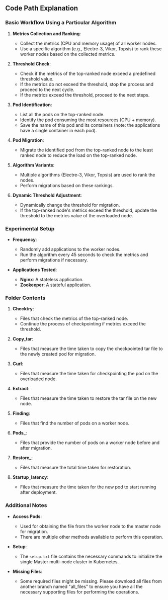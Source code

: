 
## Code Path Explanation

### Basic Workflow Using a Particular Algorithm

1. **Metrics Collection and Ranking**:
   - Collect the metrics (CPU and memory usage) of all worker nodes.
   - Use a specific algorithm (e.g., Electre-3, Vikor, Topsis) to rank these worker nodes based on the collected metrics.

2. **Threshold Check**:
   - Check if the metrics of the top-ranked node exceed a predefined threshold value.
   - If the metrics do not exceed the threshold, stop the process and proceed to the next cycle.
   - If the metrics exceed the threshold, proceed to the next steps.

3. **Pod Identification**:
   - List all the pods on the top-ranked node.
   - Identify the pod consuming the most resources (CPU + memory).
   - Save the name of this pod and its containers (note: the applications have a single container in each pod).

4. **Pod Migration**:
   - Migrate the identified pod from the top-ranked node to the least ranked node to reduce the load on the top-ranked node.

5. **Algorithm Variants**:
   - Multiple algorithms (Electre-3, Vikor, Topsis) are used to rank the nodes.
   - Perform migrations based on these rankings.

6. **Dynamic Threshold Adjustment**:
   - Dynamically change the threshold for migration.
   - If the top-ranked node's metrics exceed the threshold, update the threshold to the metrics value of the overloaded node.

### Experimental Setup

- **Frequency**:
  - Randomly add applications to the worker nodes.
  - Run the algorithm every 45 seconds to check the metrics and perform migrations if necessary.

- **Applications Tested**:
  - **Nginx**: A stateless application.
  - **Zookeeper**: A stateful application.

### Folder Contents

1. **Checktry**:
   - Files that check the metrics of the top-ranked node.
   - Continue the process of checkpointing if metrics exceed the threshold.

2. **Copy_tar**:
   - Files that measure the time taken to copy the checkpointed tar file to the newly created pod for migration.

3. **Curl**:
   - Files that measure the time taken for checkpointing the pod on the overloaded node.

4. **Extract**:
   - Files that measure the time taken to restore the tar file on the new node.

5. **Finding**:
   - Files that find the number of pods on a worker node.

6. **Pods_**:
   - Files that provide the number of pods on a worker node before and after migration.

7. **Restore_**:
   - Files that measure the total time taken for restoration.

8. **Startup_latency**:
   - Files that measure the time taken for the new pod to start running after deployment.

### Additional Notes

- **Access Pods**:
  - Used for obtaining the file from the worker node to the master node for migration.
  - There are multiple other methods available to perform this operation.

- **Setup**:
  - The `setup.txt` file contains the necessary commands to initialize the single Master multi-node cluster in Kubernetes.

- **Missing Files**:
  - Some required files might be missing. Please download all files from another branch named "all_files" to ensure you have all the necessary supporting files for performing the operations.
